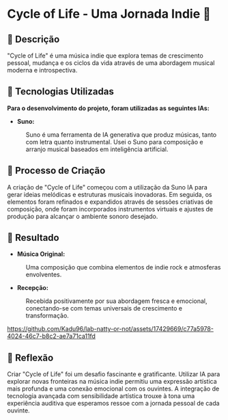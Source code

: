 # Cycle of Life - Uma Jornada Indie 🎵

## 📒 Descrição
"Cycle of Life" é uma música indie que explora temas de crescimento pessoal, mudança e os ciclos da vida através de uma abordagem musical moderna e introspectiva.

## 🤖 Tecnologias Utilizadas

<p><strong>Para o desenvolvimento do projeto, foram utilizadas as seguintes IAs:</strong></p>

<ul>
    <li><strong>Suno:</strong>
        <p style="margin-left: 20px;">Suno é uma ferramenta de IA generativa que produz músicas, tanto com letra quanto instrumental. Usei o Suno para composição e arranjo musical baseados em inteligência artificial.</p>
    </li>
</ul>

## 🧐 Processo de Criação
A criação de "Cycle of Life" começou com a utilização da Suno IA para gerar ideias melódicas e estruturas musicais inovadoras. Em seguida, os elementos foram refinados e expandidos através de sessões criativas de composição, onde foram incorporados instrumentos virtuais e ajustes de produção para alcançar o ambiente sonoro desejado.

## 🚀 Resultado
<ul>
    <li><strong>Música Original:</strong>
        <p style="margin-left: 20px;">Uma composição que combina elementos de indie rock e atmosferas envolventes.</p>
    </li>
    <li><strong>Recepção:</strong>
        <p style="margin-left: 20px;">Recebida positivamente por sua abordagem fresca e emocional, conectando-se com temas universais de crescimento e transformação.</p>
    </li>
</ul>

https://github.com/Kadu96/lab-natty-or-not/assets/17429669/c77a5978-4024-46c7-b8c2-ae7a71ca11fd

## 💭 Reflexão
Criar "Cycle of Life" foi um desafio fascinante e gratificante. Utilizar IA para explorar novas fronteiras na música indie permitiu uma expressão artística mais profunda e uma conexão emocional com os ouvintes. A integração de tecnologia avançada com sensibilidade artística trouxe à tona uma experiência auditiva que esperamos ressoe com a jornada pessoal de cada ouvinte.

